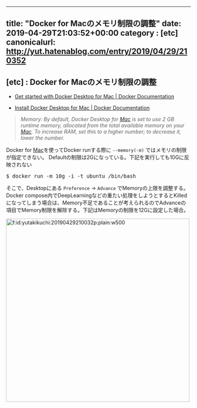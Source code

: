 
---
title: "Docker for Macのメモリ制限の調整"
date: 2019-04-29T21:03:52+00:00
category : [etc]
canonicalurl: http://yut.hatenablog.com/entry/2019/04/29/210352
---

## [etc] : Docker for Macのメモリ制限の調整

<ul>
<li><p><a href="https://docs.docker.com/docker-for-mac/">Get started with Docker Desktop for Mac | Docker Documentation</a></p></li>
<li><p><a href="https://docs.docker.com/docker-for-mac/install/">Install Docker Desktop for Mac | Docker Documentation</a></p></li>
</ul>


<blockquote><p><i>Memory: By default, Docker Desktop for <a class="keyword" href="http://d.hatena.ne.jp/keyword/Mac">Mac</a> is set to use 2 GB runtime memory, allocated from the total available memory on your <a class="keyword" href="http://d.hatena.ne.jp/keyword/Mac">Mac</a>. To increase RAM, set this to a higher number; to decrease it, lower the number.</i></p></blockquote>

<p>Docker for <a class="keyword" href="http://d.hatena.ne.jp/keyword/Mac">Mac</a>を使ってDocker runする際に <code>--memory(-m)</code> ではメモリの制限が指定できない。
Defaultの制限は2Gになっている。下記を実行しても10Gに反映されない</p>

<pre class="hljs sh" data-lang="sh" data-unlink>$ docker run <span class="synSpecial">-m</span> 10g <span class="synSpecial">-i</span> <span class="synSpecial">-t</span> ubuntu /bin/bash
</pre>


<p>そこで、Desktopにある <code>Preference</code>  -> <code>Advance</code> でMemoryの上限を調整する。Docker compose内でDeepLearningなどの重たい処理をしようとするとKilledになってしまう場合は、Memory不足であることが考えられるのでAdvanceの項目でMemory制限を解除する。下記はMemoryの制限を12Gに設定した場合。</p>

<p><span itemscope itemtype="http://schema.org/Photograph"><img src="https://cdn-ak.f.st-hatena.com/images/fotolife/y/yutakikuchi/20190429/20190429210032.png" alt="f:id:yutakikuchi:20190429210032p:plain:w500" title="f:id:yutakikuchi:20190429210032p:plain:w500" class="hatena-fotolife" style="width:500px" itemprop="image"></span></p>


